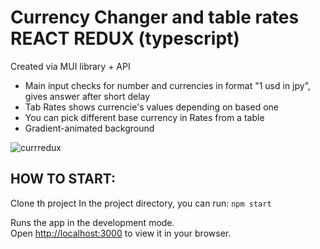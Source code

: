 # Currency Changer and table rates REACT REDUX (typescript)
Created via MUI library + API
* Main input checks for number and currencies in format "1 usd in jpy", gives answer after short delay
* Tab Rates shows currencie's values depending on based one
* You can pick different base currency in Rates from a table
* Gradient-animated background

![currredux](https://github.com/EditaPyrkh/currency-converter-and-rates-REACT-REDUX-ts/assets/113599547/37d22eb3-c6f2-40d2-bffc-d40a5960fdbd)

## HOW TO START:
Clone th project
In the project directory, you can run:
 `npm start`
 
Runs the app in the development mode.\
Open [http://localhost:3000](http://localhost:3000) to view it in your browser.
